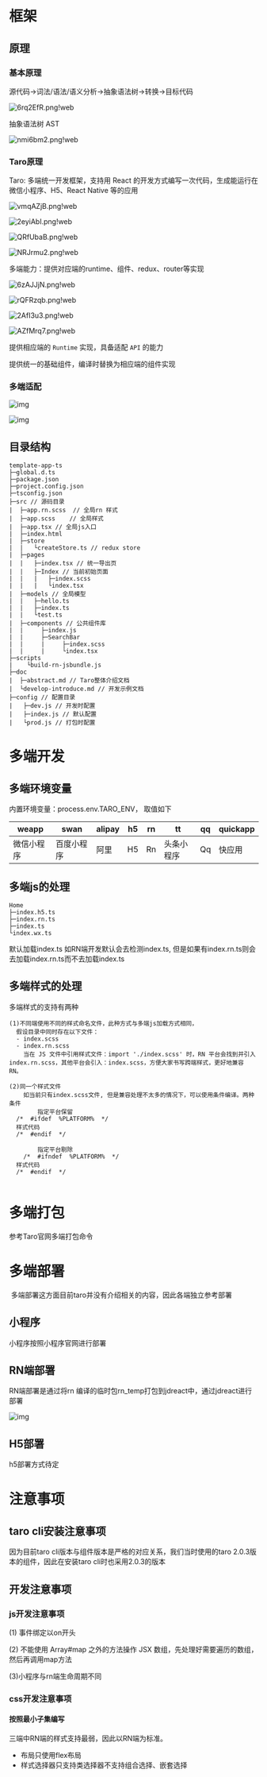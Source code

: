 # 框架

## 原理

### 基本原理

源代码->词法/语法/语义分析->抽象语法树->转换->目标代码

![6rq2EfR.png!web](https://img1.tuicool.com/6rq2EfR.png!web)

抽象语法树 AST

![nmi6bm2.png!web](https://img1.tuicool.com/nmi6bm2.png!web)

### Taro原理

Taro: 多端统一开发框架，支持用 React 的开发方式编写一次代码，生成能运行在微信小程序、H5、React Native 等的应用

![vmqAZjB.png!web](https://img2.tuicool.com/vmqAZjB.png!web)

![2eyiAbI.png!web](https://img2.tuicool.com/2eyiAbI.png!web)

![QRfUbaB.png!web](https://img1.tuicool.com/QRfUbaB.png!web)

![NRJrmu2.png!web](https://img2.tuicool.com/NRJrmu2.png!web)

多端能力：提供对应端的runtime、组件、redux、router等实现

![6zAJJjN.png!web](https://img0.tuicool.com/6zAJJjN.png!web)

![rQFRzqb.png!web](https://img2.tuicool.com/rQFRzqb.png!web)

![2AfI3u3.png!web](https://img2.tuicool.com/2AfI3u3.png!web)

![AZfMrq7.png!web](https://img2.tuicool.com/AZfMrq7.png!web)

提供相应端的 `Runtime` 实现，具备适配 `API` 的能力

提供统一的基础组件，编译时替换为相应端的组件实现

### 多端适配

![img](https://user-gold-cdn.xitu.io/2018/10/8/16651824884a5682?imageslim)

![img](https://user-gold-cdn.xitu.io/2018/10/8/16651824b8ac59a4?imageslim)



## 目录结构

```
template-app-ts
├─global.d.ts
├─package.json
├─project.config.json
├─tsconfig.json
├─src // 源码目录
|  ├─app.rn.scss  // 全局rn 样式
|  ├─app.scss    // 全局样式
|  ├─app.tsx // 全局js入口
|  ├─index.html 
|  ├─store
|  |   └createStore.ts // redux store
|  ├─pages
|  |   ├─index.tsx // 统一导出页
|  |   ├─Index // 当前初始页面
|  |   |   ├─index.scss 
|  |   |   └index.tsx
|  ├─models // 全局模型
|  |   ├─hello.ts
|  |   ├─index.ts
|  |   └test.ts
|  ├─components // 公共组件库
|  |     ├─index.js 
|  |     ├─SearchBar
|  |     |     ├─index.scss
|  |     |     └index.tsx
├─scripts
|    └build-rn-jsbundle.js
├─doc
|  ├─abstract.md // Taro整体介绍文档
|  └develop-introduce.md // 开发示例文档
├─config // 配置目录
|   ├─dev.js // 开发时配置
|   ├─index.js // 默认配置
|   └prod.js // 打包时配置
```



# 多端开发

## 多端环境变量

内置环境变量：process.env.TARO_ENV， 取值如下

| weapp      | swan       | alipay | h5   | rn   | tt         | qq   | quickapp |
| ---------- | ---------- | ------ | ---- | ---- | ---------- | ---- | -------- |
| 微信小程序 | 百度小程序 | 阿里   | H5   | Rn   | 头条小程序 | Qq   | 快应用   |



## 多端js的处理

```
Home
├─index.h5.ts
├─index.rn.ts
├─index.ts
└index.wx.ts
```

默认加载index.ts 如RN端开发默认会去检测index.ts, 但是如果有index.rn.ts则会去加载index.rn.ts而不去加载index.ts

## 多端样式的处理

多端样式的支持有两种

```
(1)不同端使用不同的样式命名文件，此种方式与多端js加载方式相同，
  假设目录中同时存在以下文件：
  - index.scss
  - index.rn.scss
	当在 JS 文件中引用样式文件：import './index.scss' 时，RN 平台会找到并引入 index.rn.scss，其他平台会引入：index.scss，方便大家书写跨端样式，更好地兼容 RN。
	
(2)同一个样式文件
	如当前只有index.scss文件, 但是兼容处理不太多的情况下，可以使用条件编译。两种条件
		指定平台保留
  /*  #ifdef  %PLATFORM%  */
  样式代码
  /*  #endif  */
  
		指定平台剔除
	/*  #ifndef  %PLATFORM%  */
  样式代码
  /*  #endif  */
	
```



# 多端打包

参考Taro官网多端打包命令

# 多端部署

​	多端部署这方面目前taro并没有介绍相关的内容，因此各端独立参考部署

## 小程序

小程序按照小程序官网进行部署

## RN端部署

RN端部署是通过将rn 编译的临时包rn_temp打包到jdreact中，通过jdreact进行部署

![img](https://user-gold-cdn.xitu.io/2019/12/3/16ecc20205f90546?imageslim)

## H5部署

h5部署方式待定

# 注意事项

## taro cli安装注意事项

因为目前taro cli版本与组件版本是严格的对应关系，我们当时使用的taro 2.0.3版本的组件，因此在安装taro cli时也采用2.0.3的版本

## 开发注意事项

### js开发注意事项

(1) 事件绑定以on开头

(2) 不能使用 Array#map 之外的方法操作 JSX 数组，先处理好需要遍历的数组，然后再调用map方法

(3)小程序与rn端生命周期不同

### css开发注意事项

#### 按照最小子集编写

三端中RN端的样式支持最弱，因此以RN端为标准。

- 布局只使用flex布局
- 样式选择器只支持类选择器不支持组合选择、嵌套选择



